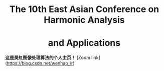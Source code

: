  # <center>The 10th East Asian Conference on Harmonic Analysis  </center>
# <center>  and Applications  </center>
**这是昊虹图像处理算法的个人主页！**
[Zoom link] (https://blog.csdn.net/wenhao_ir)
